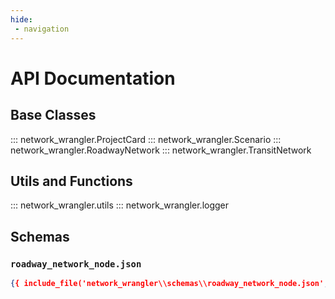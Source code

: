 ```yaml
---
hide:
 - navigation
---
```

# API Documentation

## Base Classes

::: network_wrangler.ProjectCard
::: network_wrangler.Scenario
::: network_wrangler.RoadwayNetwork
::: network_wrangler.TransitNetwork

## Utils and Functions

::: network_wrangler.utils
::: network_wrangler.logger

## Schemas

### `roadway_network_node.json`
``` json
{{ include_file('network_wrangler\\schemas\\roadway_network_node.json', downshift_h1= False) }}
```
